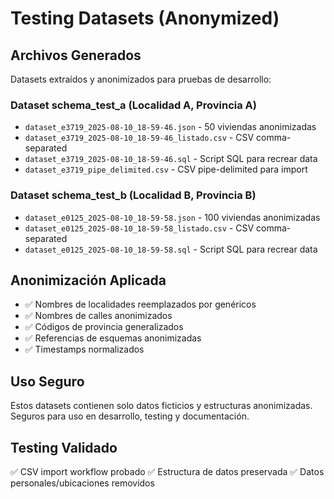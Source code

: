 # Testing Datasets (Anonymized)

## Archivos Generados

Datasets extraídos y anonimizados para pruebas de desarrollo:

### Dataset schema_test_a (Localidad A, Provincia A)
- `dataset_e3719_2025-08-10_18-59-46.json` - 50 viviendas anonimizadas
- `dataset_e3719_2025-08-10_18-59-46_listado.csv` - CSV comma-separated
- `dataset_e3719_2025-08-10_18-59-46.sql` - Script SQL para recrear data
- `dataset_e3719_pipe_delimited.csv` - CSV pipe-delimited para import

### Dataset schema_test_b (Localidad B, Provincia B)
- `dataset_e0125_2025-08-10_18-59-58.json` - 100 viviendas anonimizadas
- `dataset_e0125_2025-08-10_18-59-58_listado.csv` - CSV comma-separated
- `dataset_e0125_2025-08-10_18-59-58.sql` - Script SQL para recrear data

## Anonimización Aplicada

- ✅ Nombres de localidades reemplazados por genéricos
- ✅ Nombres de calles anonimizados
- ✅ Códigos de provincia generalizados
- ✅ Referencias de esquemas anonimizadas
- ✅ Timestamps normalizados

## Uso Seguro

Estos datasets contienen solo datos ficticios y estructuras anonimizadas.
Seguros para uso en desarrollo, testing y documentación.

## Testing Validado

✅ CSV import workflow probado
✅ Estructura de datos preservada
✅ Datos personales/ubicaciones removidos